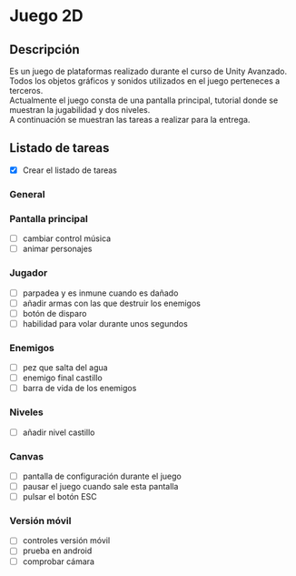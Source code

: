 # Juego 2D

## Descripción
Es un juego de plataformas realizado durante el curso de Unity Avanzado. Todos los objetos gráficos y sonidos utilizados en el juego perteneces a terceros.  
Actualmente el juego consta de una pantalla principal, tutorial donde se muestran la jugabilidad y dos niveles.  
A continuación se muestran las tareas a realizar para la entrega.

## Listado de tareas

- [x] Crear el listado de tareas

### General

### Pantalla principal
- [ ] cambiar control música
- [ ] animar personajes

### Jugador
- [ ] parpadea y es inmune cuando es dañado
- [ ] añadir armas con las que destruir los enemigos
- [ ] botón de disparo
- [ ] habilidad para volar durante unos segundos

### Enemigos
- [ ] pez que salta del agua
- [ ] enemigo final castillo
- [ ] barra de vida de los enemigos

### Niveles
- [ ] añadir nivel castillo

### Canvas
- [ ] pantalla de configuración durante el juego
- [ ] pausar el juego cuando sale esta pantalla
- [ ] pulsar el botón ESC

### Versión móvil
- [ ] controles versión móvil
- [ ] prueba en android
- [ ] comprobar cámara
